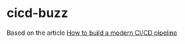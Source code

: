# cicd-buzz

Based on the article [How to build a modern CI/CD pipeline](https://medium.com/bettercode/how-to-build-a-modern-ci-cd-pipeline-5faa01891a5b?imm_mid=0f1442&cmp=em-webops-na-na-newsltr_20170428)
